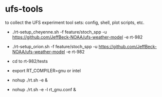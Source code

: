 # ufs-tools
to collect the UFS experiment tool sets: config, shell, plot scripts, etc.

* ./rt-setup_cheyenne.sh -f feature/stoch_spp -u https://github.com/JeffBeck-NOAA/ufs-weather-model -e rt-982

* ./rt-setup_orion.sh -f feature/stoch_spp -u https://github.com/JeffBeck-NOAA/ufs-weather-model -e rt-982

* cd to rt-982/tests

* export RT_COMPILER=gnu or intel

* nohup ./rt.sh -e &

* nohup ./rt.sh -e -l rt_gnu.conf &
